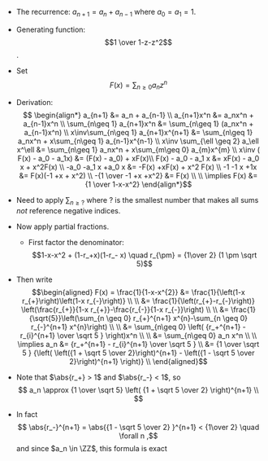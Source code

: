 - The recurrence: $a_{n+1} = a_n + a_{n-1}$ where $a_0 = a_1 = 1$.
- Generating function: $$1 \over 1-z-z^2$$.
- Set $$F(x) = \sum_{n\geq 0} a_n z^n$$
- Derivation:
$$
\begin{align*}
a_{n+1} &= a_n + a_{n-1} \\
a_{n+1}x^n &= a_nx^n + a_{n-1}x^n \\
\sum_{n\geq 1} a_{n+1}x^n &= \sum_{n\geq 1} (a_nx^n + a_{n-1}x^n) \\
x\inv\sum_{n\geq 1} a_{n+1}x^{n+1} &= \sum_{n\geq 1} a_nx^n + x\sum_{n\geq 1} a_{n-1}x^{n-1} \\
x\inv \sum_{\ell \geq 2} a_\ell x^\ell &= 
\sum_{n\geq 1} a_nx^n + x\sum_{m\geq 0} a_{m}x^{m} \\
x\inv ( F(x) - a_0 - a_1x) &= (F(x) - a_0) + xF(x)\\
F(x) - a_0 - a_1 x &= xF(x) - a_0 x + x^2F(x) \\
-a_0 -a_1 x +a_0 x &= -F(x) +xF(x) + x^2 F(x) \\
-1 -1 x +1x &= F(x)(-1 +x + x^2) \\
-{1 \over -1 +x +x^2} &= F(x) \\ \\
\implies
F(x) &= {1 \over 1-x-x^2}
\end{align*}$$
- Need to apply $\sum_{n\geq ?}$ where $?$ is the smallest number that makes all sums *not* reference negative indices.

- Now apply partial fractions.
	- First factor the denominator:
	$$1-x-x^2 + (1-r_+x)(1-r_- x) \quad r_{\pm} = {1\over 2} (1 \pm \sqrt 5)$$
- Then write
$$\begin{aligned} 
F(x) = \frac{1}{1-x-x^{2}} 
&= \frac{1}{\left(1-x r_{+}\right)\left(1-x r_{-}\right)} \\  \\
&= \frac{1}{\left(r_{+}-r_{-}\right)} \left(\frac{r_{+}}{1-x r_{+}}-\frac{r_{-}}{1-x r_{-}}\right) \\ \\
&= \frac{1}{\sqrt{5}}\left(\sum_{n \geq 0} r_{+}^{n+1} x^{n}-\sum_{n \geq 0} r_{-}^{n+1} x^{n}\right) \\ \\
&= \sum_{n\geq 0} \left( {r_+^{n+1} - r_{i}^{n+1} \over \sqrt 5 } \right)x^n \\ \\
&= \sum_{n\geq 0} a_n x^n \\ \\
\implies a_n &= {r_+^{n+1} - r_{i}^{n+1} \over \sqrt 5 } \\
&= {1 \over  \sqrt 5 } {\left(  \left({1 + \sqrt 5 \over 2}\right)^{n+1} - \left({1 - \sqrt 5 \over 2}\right)^{n+1}  \right)} \\
\end{aligned}$$

- Note that $\abs{r_+} > 1$ and $\abs{r_-} < 1$, so 
$$
a_n \approx 
{1 \over  \sqrt 5} \left( {1 + \sqrt 5 \over 2}  \right)^{n+1} \\
$$
- In fact 
$$
\abs{r_-}^{n+1} = \abs{{1 - \sqrt 5 \over 2} }^{n+1} < {1\over 2} \quad \forall n
,$$
and since $a_n \in \ZZ$, this formula is exact